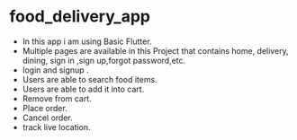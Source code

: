 # food_delivery_app
 
- In this app i am using Basic Flutter.<br>
- Multiple pages are available in this Project that contains home, delivery, dining, sign in ,sign up,forgot password,etc. <br>
- login and signup .<br>
- Users are able to search food items.<br>
- Users are able to add it into cart.<br>
- Remove from cart.<br>
- Place order.<br>
- Cancel order.<br>
- track live location.<br>